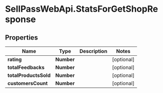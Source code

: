 # SellPassWebApi.StatsForGetShopResponse

## Properties

Name | Type | Description | Notes
------------ | ------------- | ------------- | -------------
**rating** | **Number** |  | [optional] 
**totalFeedbacks** | **Number** |  | [optional] 
**totalProductsSold** | **Number** |  | [optional] 
**customersCount** | **Number** |  | [optional] 


